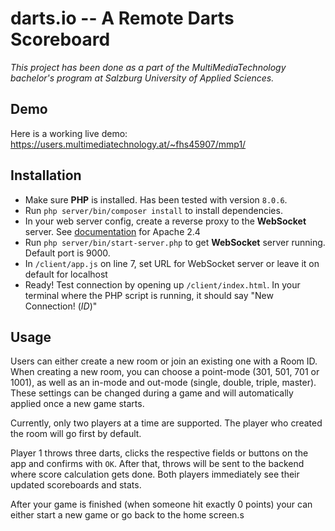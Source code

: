 # darts.io -- A Remote Darts Scoreboard

_This project has been done as a part of the MultiMediaTechnology bachelor's program at Salzburg University of Applied Sciences._

## Demo

Here is a working live demo: https://users.multimediatechnology.at/~fhs45907/mmp1/

## Installation

- Make sure **PHP** is installed. Has been tested with version `8.0.6`.
- Run `php server/bin/composer install` to install dependencies.
- In your web server config, create a reverse proxy to the **WebSocket** server. See [documentation](https://httpd.apache.org/docs/2.4/mod/mod_proxy_wstunnel.html) for Apache 2.4
- Run `php server/bin/start-server.php` to get **WebSocket** server running. Default port is 9000.
- In `/client/app.js` on line 7, set URL for WebSocket server or leave it on default for localhost
- Ready! Test connection by opening up `/client/index.html`. In your terminal where the PHP script is running, it should say "New Connection! (_ID_)"

## Usage

Users can either create a new room or join an existing one with a Room ID. When creating a new room, you can choose a point-mode (301, 501, 701 or 1001), as well as an in-mode and out-mode (single, double, triple, master). These settings can be changed during a game and will automatically applied once a new game starts.

Currently, only two players at a time are supported. The player who created the room will go first by default.

Player 1 throws three darts, clicks the respective fields or buttons on the app and confirms with `OK`. After that, throws will be sent to the backend where score calculation gets done. Both players immediately see their updated scoreboards and stats.

After your game is finished (when someone hit exactly 0 points) your can either start a new game or go back to the home screen.s

